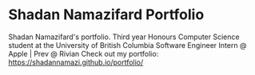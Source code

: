 # Shadan Namazifard Portfolio

Shadan Namazifard's portfolio.
Third year Honours Computer Science student at the University of British Columbia 
Software Engineer Intern @ Apple | Prev @ Rivian
Check out my portfolio: https://shadannamazi.github.io/portfolio/

